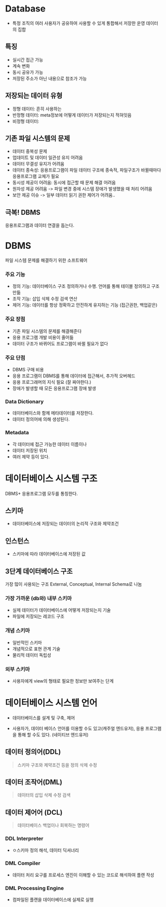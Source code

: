 # Database
- 특정 조직의 여러 사용자가 공유하여 사용할 수 있게 통합해서 저장한 운영 데이터의 집합

## 특징
- 실시간 접근 가능
- 계속 변화
- 동시 공유가 가능
- 저장된 주소가 아닌 내용으로 참조가 가능

## 저장되는 데이터 유형
- 정형 데이터: 흔히 사용하는 
- 반정형 데이터: meta정보에 어떻게 데이터가 저장되는지 적혀잇음
- 비정형 데이터: 

## 기존 파일 시스템의 문제
- 데이터 중복성 문제
- 업데이트 및 데이터 일관성 유지 어려움
- 데이터 무결성 유지가 어려움
- 데이터 종속성: 응용프로그램이 파일 데이터 구조에 종속적, 파일구조가 바뀔때마다 응용프로그램 교체가 필요
- 동시성 제공이 어려움: 동시에 접근할 때 문제 해결 어려움
- 원자성 제공 어려움 -> 파일 변경 중에 시스템 장애가 발생했을 때 처리 어려움
- 보안 제공 이슈 -> 일부 데이터 읽기 권한 제어가 어려움..

## 극복! DBMS
응용프로그램과 데이터 연결을 돕는다. 

# DBMS
파일 시스템 문제를 해결하기 위한 소프트웨어

### 주요 기능
- 정의 기능: 데이터베이스 구조 정의하거나 수행. 언어를 통해 테이블 정의하고 구조 만듦
- 조작 기능: 삽입 삭제 수정 검색 연산
- 제어 기능: 데이터를 항상 정확하고 안전하게 유지하는 기능 (접근권한, 백업같은)

### 주요 장점
- 기존 파일 시스템의 문제를 해결해준다
- 응용 프로그램 개발 비용이 줄어듦
- 데이터 구조가 바뀌어도 프로그램이 바뀔 필요가 없다

### 주요 단점
- DBMS 구매 비용
- 응용 프로그램이 DBMS를 통해 데이터에 접근해서, 추가적 오버헤드
- 응용 프로그래머의 지식 필요 (잘 짜야한다.)
- 장애가 발생할 때 모든 응용프로그램 장애 발생 

### Data Dictionary
- 데이터베이스와 함께 메타데이터를 저장한다.
- 데이터 정의어에 의해 생성된다.

### Metadata
- 각 데이터에 접근 가능한 데이터 이름이나
- 데이터 저장된 위치
- 여러 제약 등이 있다.

# 데이터베이스 시스템 구조

DBMS+ 응용프로그램 모두를 통칭한다.

## 스키마
- 데이터베이스에 저장되는 데이터의 논리적 구조와 제약조건

## 인스턴스
- 스키마에 따라 데이터베이스에 저장된 값

## 3단계 데이터베이스 구조
가장 많이 사용되는 구조
External, Conceptual, Internal Schema로 나눔

### 가장 가까운 (db와) 내부 스키마
- 실제 데이터가 데이터베이스에 어떻게 저장되는지 기술
- 파일에 저장되는 레코드 구조 

### 개념 스키마
- 일반적인 스키마
- 개념적으로 표현 관계 기술
- 물리적 데이터 독립성

### 외부 스키마
- 사용자에게 view의 형태로 필요한 정보만 보여주는 단계 

# 데이터베이스 시스템 언어
- 데이터베이스를 설계 및 구축, 제어

- 사용자가, 데이터 베이스 언어를 이용할 수도 있고(캐주얼 엔드유저), 응용 프로그램을 통해 할 수도 있다. (네이티브 엔드유저)

## 데이터 정의어(DDL)
> 스키마 구조와 제약조건 등을 정의 삭제 수정

## 데이터 조작어(DML)
> 데이터의 삽입 삭제 수정 검색

## 데이터 제어어 (DCL)
> 데이터베이스 백업이나 회복하는 명령어


### DDL Interpreter
- ㅇ스키마 정의 해석, 데이터 딕셔너리

### DML Compiler
- 데이터 처리 요구를 프로세스 엔진이 이해할 수 있는 코드로 해석하여 플랜 작성

### DML Processing Engine
- 컴파일된 플랜을 데이터베이스에 실제로 실행